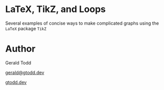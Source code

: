 # LaTeX, TikZ, and Loops
Several examples of concise ways to make complicated graphs using the `LaTeX` package `TikZ`

# Author
Gerald Todd

gerald@gtodd.dev

[gtodd.dev](https://gtodd.dev)
